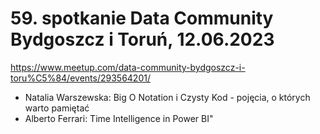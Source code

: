 ﻿# 59. spotkanie Data Community Bydgoszcz i Toruń, 12.06.2023

https://www.meetup.com/data-community-bydgoszcz-i-toru%C5%84/events/293564201/


- Natalia Warszewska: Big O Notation i Czysty Kod - pojęcia, o których warto pamiętać
- Alberto Ferrari: Time Intelligence in Power BI" 